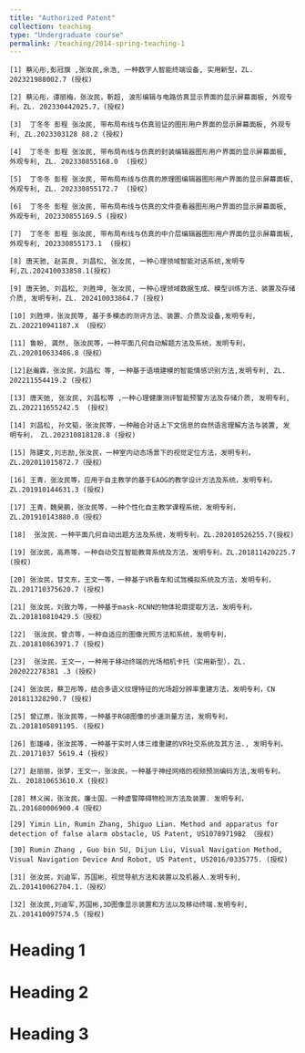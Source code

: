 ```yaml
---
title: "Authorized Patent"
collection: teaching
type: "Undergraduate course"
permalink: /teaching/2014-spring-teaching-1
---
```

 	[1] 蔡沁彤,彭冠旗 ,张汝民,余浩, 一种数字人智能终端设备, 实用新型，ZL. 202321988002.7 (授权)
  
 	[2] 蔡沁彤，谭丽梅，张汝民，靳超, 波形编辑与电路仿真显示界面的显示屏幕面板, 外观专利，ZL. 202330442025.7，(授权)
  
 	[3]  丁冬冬 彭程 张汝民, 带布局布线与仿真验证的图形用户界面的显示屏幕面板, 外观专利, ZL.2023303128 88.2 (授权)
  
 	[4]  丁冬冬 彭程 张汝民, 带布局布线与仿真的封装编辑器图形用户界面的显示屏幕面板, 外观专利, ZL. 202330855168.0  (授权)
  
 	[5]  丁冬冬 彭程 张汝民, 带布局布线与仿真的原理图编辑器图形用户界面的显示屏幕面板, 外观专利, ZL. 202330855172.7  (授权)
  
 	[6]  丁冬冬 彭程 张汝民, 带布局布线与仿真的文件查看器图形用户界面的显示屏幕面板, 外观专利, 202330855169.5 (授权)
  
 	[7]  丁冬冬 彭程 张汝民, 带布局布线与仿真的中介层编辑器图形用户界面的显示屏幕面板, 外观专利, 202330855173.1  (授权)
  
 	[8] 唐天驰, 赵茁良, 刘昌松, 张汝民, 一种心理领域智能对话系统,发明专利,ZL.202410033858.1(授权)
  
 	[9] 唐天驰, 刘昌松, 刘胜坤, 张汝民, 一种心理领域数据生成、模型训练方法、装置及存储介质, 发明专利，ZL. 202410033864.7 (授权)
  
 	[10] 刘胜坤，张汝民等, 基于多模态的测评方法、装置、介质及设备,发明专利, ZL.202210941187.X （授权）
  
 	[11] 鲁盼, 龚然, 张汝民等，一种平面几何自动解题方法及系统，发明专利，ZL.202010633486.8（授权）
  
 	[12]赵瀚霖，张汝民，刘昌松 等, 一种基于语境建模的智能情感识别方法,发明专利, ZL. 202211554419.2 (授权)
  
 	[13] 唐天弛, 张汝民, 刘昌松等 ,一种心理健康测评智能预警方法及存储介质, 发明专利,  ZL.202211655242.5  (授权)
  
 	[14] 刘昌松, 孙文韬，张汝民等，一种融合对话上下文信息的自然语言理解方法与装置, 发明专利， ZL.202310818128.8 (授权)
  
 	[15] 陈建文,刘志励,张汝民，一种室内动态场景下的视觉定位方法，发明专利，ZL.202011015872.7（授权）
  
 	[16] 王青，张汝民等，应用于自主教学的基于EAOG的教学设计方法及系统，发明专利，ZL.201910144631.3 (授权)
  
 	[17] 王青，魏昊鹏，张汝民等，一种个性化自主教学课程系统，发明专利，ZL.201910143880.0（授权）
  
 	[18]  张汝民，一种平面几何自动出题方法及系统，发明专利，ZL.202010526255.7(授权)
  
 	[19] 张汝民，高燕等，一种自动交互智能教育系统及方法，发明专利，ZL.201811420225.7 (授权)
  
 	[20] 张汝民，甘文东，王文一等，一种基于VR看车和试驾模拟系统及方法，发明专利， ZL.201710375620.7 (授权)
  
 	[21] 张汝民，刘致力等，一种基于mask-RCNN的物体轮廓提取方法，发明专利，ZL.201810810429.5（授权）
  
 	[22]  张汝民，曾贞等，一种自适应的图像光照方法和系统，发明专利，ZL.201810863971.7 (授权)
  
 	[23]  张汝民，王文一，一种用于移动终端的光场相机卡托（实用新型），ZL. 202022278381 .3 (授权)
  
 	[24] 张汝民，蔡卫彤等，结合多语义纹理特征的光场超分辨率重建方法，发明专利，CN 201811328290.7 (授权)
  
 	[25] 曾辽原，张汝民等，一种基于RGB图像的步速测量方法，发明专利，ZL.2018105891195. (授权)
  
 	[26] 彭雄峰，张汝民等，一种基于实时人体三维重建的VR社交系统及其方法., 发明专利，ZL.20171037 5619.4 (授权)
  
 	[27] 赵丽丽，张梦，王文一，张汝民，一种基于神经网络的视频预测编码方法,发明专利， ZL. 201810653610.X (授权)
  
 	[28] 林义闽，张汝民，廉士国，一种虚警障碍物检测方法及装置. 发明专利，ZL.201680006900.4（授权）
  
 	[29] Yimin Lin, Rumin Zhang, Shiguo Lian. Method and apparatus for detection of false alarm obstacle, US Patent, US10789719B2 （授权) 
  
 	[30] Rumin Zhang , Guo bin SU, Dijun Liu, Visual Navigation Method, Visual Navigation Device And Robot, US Patent, US2016/0335775. (授权)
  
 	[31] 张汝民，刘迪军，苏国彬，视觉导航方法和装置以及机器人.发明专利, ZL.201410062704.1.（授权）
  
 	[32] 张汝民,刘迪军,苏国彬,3D图像显示装置和方法以及移动终端.发明专利, ZL.201410097574.5 (授权)
  
Heading 1
======

Heading 2
======

Heading 3
======
